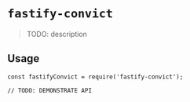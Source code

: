 # `fastify-convict`

> TODO: description

## Usage

```
const fastifyConvict = require('fastify-convict');

// TODO: DEMONSTRATE API
```
